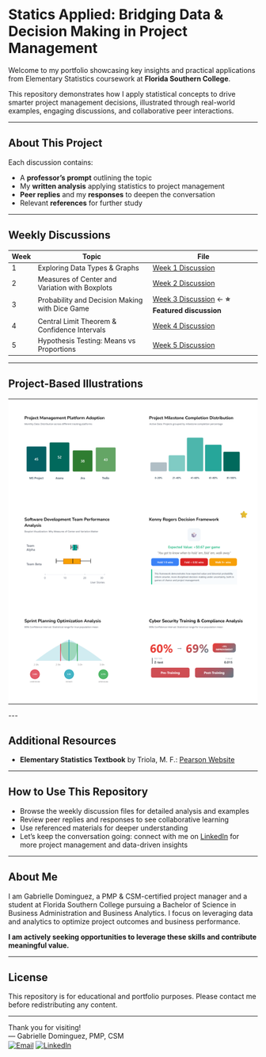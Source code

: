 # Statics Applied: Bridging Data & Decision Making in Project Management

Welcome to my portfolio showcasing key insights and practical applications from Elementary Statistics coursework at **Florida Southern College**.

This repository demonstrates how I apply statistical concepts to drive smarter project management decisions, illustrated through real-world examples, engaging discussions, and collaborative peer interactions.

---

## About This Project

Each discussion contains:  
- A **professor’s prompt** outlining the topic  
- My **written analysis** applying statistics to project management  
- **Peer replies** and my **responses** to deepen the conversation  
- Relevant **references** for further study  

---

## Weekly Discussions

| Week | Topic                                       | File                                    |
|------|---------------------------------------------|-----------------------------------------|
| 1    | Exploring Data Types & Graphs               | [Week 1 Discussion](week01-discussion.md) |
| 2    | Measures of Center and Variation with Boxplots | [Week 2 Discussion](week02-discussion.md) |
| 3    | Probability and Decision Making with Dice Game | [Week 3 Discussion](week03-discussion.md) ← **⭐ Featured discussion** |
| 4    | Central Limit Theorem & Confidence Intervals | [Week 4 Discussion](week04-discussion.md) |
| 5    | Hypothesis Testing: Means vs Proportions    | [Week 5 Discussion](week05-discussion.md) |

---

## Project-Based Illustrations

<table style="width: 100%; table-layout: fixed; border-collapse: collapse;">
  <!-- Week 1 -->
  <tr>
    <td align="center" style="padding: 15px; background-color: #fff; width: 50%; max-width: 600px;">
      <a href="week01-discussion.html" style="position: relative; display: block; max-width: 600px; width: 100%; text-decoration: none;">
        <img
          src="https://github.com/GabrielleDominguez/Statics-Applied-Bridging-Data-Decision-Making-in-Project-Management/raw/c07f9deae71ee44ee9b6c215b9ac8890221f271e/thumbnail%201%2C%20post.png"
          alt="Week 1 Graphic - Updated"
          style="width: 100%; height: auto; display: block; border-radius: 4px;"
        />
        <img
          src="https://upload.wikimedia.org/wikipedia/commons/4/4e/Paperclip_icon.svg"
          alt=""
          width="14"
          style="position: absolute; top: 6px; right: 6px; opacity: 0.4; pointer-events: none;"
        />
      </a>
    </td>
    <td align="center" style="padding: 15px; background-color: #fff; width: 50%; max-width: 600px;">
      <a href="week01-discussion.html" style="position: relative; display: block; max-width: 600px; width: 100%; text-decoration: none;">
        <img
          src="https://github.com/GabrielleDominguez/Statics-Applied-Bridging-Data-Decision-Making-in-Project-Management/raw/c07f9deae71ee44ee9b6c215b9ac8890221f271e/thumbnail%202%2C%20post.png"
          alt="Week 1 Graph Variation - Updated"
          style="width: 100%; height: auto; display: block; border-radius: 4px;"
        />
        <img
          src="https://upload.wikimedia.org/wikipedia/commons/4/4e/Paperclip_icon.svg"
          alt=""
          width="14"
          style="position: absolute; top: 6px; right: 6px; opacity: 0.4; pointer-events: none;"
        />
      </a>
    </td>
  </tr>

  <!-- Week 2 & Week 3 -->
  <tr>
    <td align="center" style="padding: 15px; background-color: #fff; width: 50%; max-width: 600px;">
      <a href="week02-discussion.html" style="position: relative; display: block; max-width: 600px; width: 100%; text-decoration: none;">
        <img
          src="https://github.com/GabrielleDominguez/Statics-Applied-Bridging-Data-Decision-Making-in-Project-Management/raw/5bbfc26ccf0bdb77807f6c550823e9def342452b/thumbnail%203%2C%20post.png"
          alt="Week 2 Slot 3 - Final Thumbnail"
          style="width: 100%; height: auto; display: block; border-radius: 4px;"
        />
        <img
          src="https://upload.wikimedia.org/wikipedia/commons/4/4e/Paperclip_icon.svg"
          alt=""
          width="14"
          style="position: absolute; top: 6px; right: 6px; opacity: 0.4; pointer-events: none;"
        />
      </a>
    </td>
    <td align="center" style="padding: 15px; background-color: #fff; width: 50%; max-width: 600px;">
      <a href="week03-discussion.html" style="position: relative; display: block; max-width: 600px; width: 100%; text-decoration: none;">
        <img
          src="https://github.com/GabrielleDominguez/Statics-Applied-Bridging-Data-Decision-Making-in-Project-Management/raw/a6e29fe5131c603b0cf0589c7cd2849d3b79f7e5/thumbnail%204%2C%20post%20w%20star%20v3.png"
          alt="Week 3 Graphic - Star V3"
          style="width: 100%; height: auto; display: block; border-radius: 4px;"
        />
        <img
          src="https://upload.wikimedia.org/wikipedia/commons/4/4e/Paperclip_icon.svg"
          alt=""
          width="14"
          style="position: absolute; top: 6px; right: 6px; opacity: 0.4; pointer-events: none;"
        />
      </a>
    </td>
  </tr>

  <!-- Week 4 & Week 5 -->
  <tr>
    <td align="center" style="padding: 15px; background-color: #fff; width: 50%; max-width: 600px;">
      <a href="week04-discussion.html" style="position: relative; display: block; max-width: 600px; width: 100%; text-decoration: none;">
        <img
          src="https://github.com/GabrielleDominguez/Statics-Applied-Bridging-Data-Decision-Making-in-Project-Management/raw/e0bbd7a7f691cc705e804e1b6d612bef786205f1/thumbnail%205%2C%20post%20(final%20v2).png"
          alt="Week 4 Illustration - Final V2"
          style="width: 100%; height: auto; display: block; border-radius: 4px;"
        />
        <img
          src="https://upload.wikimedia.org/wikipedia/commons/4/4e/Paperclip_icon.svg"
          alt=""
          width="14"
          style="position: absolute; top: 6px; right: 6px; opacity: 0.4; pointer-events: none;"
        />
      </a>
    </td>
    <td align="center" style="padding: 15px; background-color: #fff; width: 50%; max-width: 600px;">
      <a href="week05-discussion.html" style="position: relative; display: block; max-width: 600px; width: 100%; text-decoration: none;">
        <img
          src="https://github.com/GabrielleDominguez/Statics-Applied-Bridging-Data-Decision-Making-in-Project-Management/raw/e5de1c69e920603f9ccbef413e3522006daa5435/thumbnail%206%2C%20post%20v6.png"
          alt="Week 5 Graphic - Final v6"
          style="width: 100%; height: auto; display: block; border-radius: 4px;"
        />
        <img
          src="https://upload.wikimedia.org/wikipedia/commons/4/4e/Paperclip_icon.svg"
          alt=""
          width="14"
          style="position: absolute; top: 6px; right: 6px; opacity: 0.4; pointer-events: none;"
        />
      </a>
    </td>
  </tr>
</table>
---

## Additional Resources

- **Elementary Statistics Textbook** by Triola, M. F.: [Pearson Website](https://www.pearson.com/en-us/subject-catalog/p/elementary-statistics/P200000006399/9780137366446?srsltid=AfmBOop8xN8ZxkM5WyngISxC95exMUdZT0OO9hPBOkOjo8TVQgPUJjXr)

---

## How to Use This Repository

- Browse the weekly discussion files for detailed analysis and examples  
- Review peer replies and responses to see collaborative learning  
- Use referenced materials for deeper understanding  
- Let’s keep the conversation going: connect with me on [LinkedIn](https://www.linkedin.com/in/gabrielle-r-dominguez) for more project management and data-driven insights

---

## About Me

I am Gabrielle Dominguez, a PMP & CSM-certified project manager and a student at Florida Southern College pursuing a Bachelor of Science in Business Administration and Business Analytics. I focus on leveraging data and analytics to optimize project outcomes and business performance.

**I am actively seeking opportunities to leverage these skills and contribute meaningful value.**

---

## License

This repository is for educational and portfolio purposes. Please contact me before redistributing any content.

---

Thank you for visiting!  
— Gabrielle Dominguez, PMP, CSM  
[<img src="https://img.icons8.com/color/48/gmail-new.png" alt="Email" width="20" height="20" style="vertical-align:middle;">](mailto:gabrielledominguez05@gmail.com)
[<img src="https://upload.wikimedia.org/wikipedia/commons/c/ca/LinkedIn_logo_initials.png" alt="LinkedIn" width="20" height="20" style="vertical-align:middle;">](https://www.linkedin.com/in/gabrielle-r-dominguez)